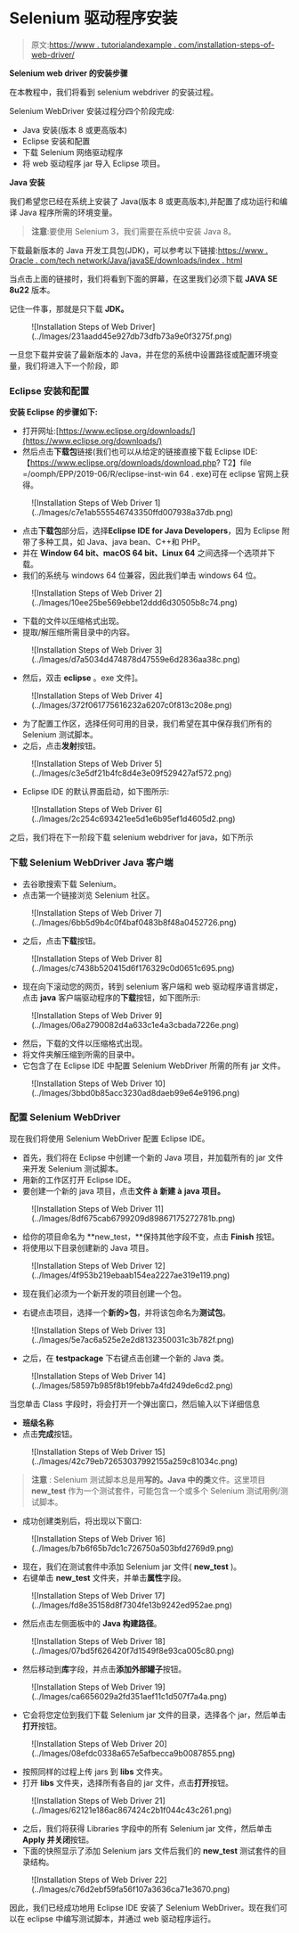 # Selenium 驱动程序安装

> 原文:[https://www . tutorialandexample . com/installation-steps-of-web-driver/](https://www.tutorialandexample.com/installation-steps-of-web-driver/)

**Selenium web driver 的安装步骤**

在本教程中，我们将看到 selenium webdriver 的安装过程。

Selenium WebDriver 安装过程分四个阶段完成:

*   Java 安装(版本 8 或更高版本)
*   Eclipse 安装和配置
*   下载 Selenium 网络驱动程序
*   将 web 驱动程序 jar 导入 Eclipse 项目。

**Java 安装**

我们希望您已经在系统上安装了 Java(版本 8 或更高版本),并配置了成功运行和编译 Java 程序所需的环境变量。

> **注意**:要使用 Selenium 3，我们需要在系统中安装 Java 8。

下载最新版本的 Java 开发工具包(JDK)，可以参考以下链接:[https://www . Oracle . com/tech network/Java/javaSE/downloads/index . html](https://www.oracle.com/technetwork/java/javaSE/downloads/index.html)

当点击上面的链接时，我们将看到下面的屏幕，在这里我们必须下载 **JAVA SE 8u22** 版本。

记住一件事，那就是只下载 **JDK。**

<figure class="aligncenter">![Installation Steps of Web Driver](../Images/231aadd45e927db73dfb73a9e0f3275f.png)</figure>

一旦您下载并安装了最新版本的 Java，并在您的系统中设置路径或配置环境变量，我们将进入下一个阶段，即

### Eclipse 安装和配置

**安装 Eclipse 的步骤如下:**

*   打开网址:[https://www.eclipse.org/downloads/](https://www.eclipse.org/downloads/)
*   然后点击**下载包**链接(我们也可以从给定的链接直接下载 Eclipse IDE:【https://www.eclipse.org/downloads/download.php? T2】file =/oomph/EPP/2019-06/R/eclipse-inst-win 64 . exe)可在 eclipse 官网上获得。

<figure class="aligncenter">![Installation Steps of Web Driver 1](../Images/c7e1ab555546743350ffd007938a37db.png)</figure>

*   点击**下载包**部分后，选择**Eclipse IDE for Java Developers**，因为 Eclipse 附带了多种工具，如 Java、java bean、C++和 PHP。
*   并在 **Window 64 bit、macOS 64 bit、Linux 64** 之间选择一个选项并下载。
*   我们的系统与 windows 64 位兼容，因此我们单击 windows 64 位。

<figure class="aligncenter">![Installation Steps of Web Driver 2](../Images/10ee25be569ebbe12ddd6d30505b8c74.png)</figure>

*   下载的文件以压缩格式出现。
*   提取/解压缩所需目录中的内容。

<figure class="aligncenter">![Installation Steps of Web Driver 3](../Images/d7a5034d474878d47559e6d2836aa38c.png)</figure>

*   然后，双击 **eclipse** 。exe 文件]。

<figure class="aligncenter">![Installation Steps of Web Driver 4](../Images/372f061775616232a6207c0f813c208e.png)</figure>

*   为了配置工作区，选择任何可用的目录，我们希望在其中保存我们所有的 Selenium 测试脚本。
*   之后，点击**发射**按钮。

<figure class="aligncenter">![Installation Steps of Web Driver 5](../Images/c3e5df21b4fc8d4e3e09f529427af572.png)</figure>

*   Eclipse IDE 的默认界面启动，如下图所示:

<figure class="aligncenter">![Installation Steps of Web Driver 6](../Images/2c254c693421ee5d1e6b95ef1d4605d2.png)</figure>

之后，我们将在下一阶段下载 selenium webdriver for java，如下所示

### 下载 Selenium WebDriver Java 客户端

*   去谷歌搜索下载 Selenium。
*   点击第一个链接浏览 Selenium 社区。

<figure class="aligncenter">![Installation Steps of Web Driver 7](../Images/6bb5d9b4c0f4baf0483b8f48a0452726.png)</figure>

*   之后，点击**下载**按钮。

<figure class="aligncenter">![Installation Steps of Web Driver 8](../Images/c7438b520415d6f176329c0d0651c695.png)</figure>

*   现在向下滚动您的网页，转到 selenium 客户端和 web 驱动程序语言绑定，点击 **java** 客户端驱动程序的**下载**按钮，如下图所示:

<figure class="aligncenter">![Installation Steps of Web Driver 9](../Images/06a2790082d4a633c1e4a3cbada7226e.png)</figure>

*   然后，下载的文件以压缩格式出现。
*   将文件夹解压缩到所需的目录中。
*   它包含了在 Eclipse IDE 中配置 Selenium WebDriver 所需的所有 jar 文件。

<figure class="aligncenter">![Installation Steps of Web Driver 10](../Images/3bbd0b85acc3230ad8daeb99e64e9196.png)</figure>

### 配置 Selenium WebDriver

现在我们将使用 Selenium WebDriver 配置 Eclipse IDE。

*   首先，我们将在 Eclipse 中创建一个新的 Java 项目，并加载所有的 jar 文件来开发 Selenium 测试脚本。
*   用新的工作区打开 Eclipse IDE。
*   要创建一个新的 java 项目，点击**文件** **à** **新建** **à** **java 项目。**

<figure class="aligncenter">![Installation Steps of Web Driver 11](../Images/8df675cab6799209d89867175272781b.png)</figure>

*   给你的项目命名为 **new_test，**保持其他字段不变，点击 **Finish** 按钮。
*   将使用以下目录创建新的 Java 项目。

<figure class="aligncenter">![Installation Steps of Web Driver 12](../Images/4f953b219ebaab154ea2227ae319e119.png)</figure>

*   现在我们必须为一个新开发的项目创建一个包。

*   右键点击项目，选择一个**新的>包**，并将该包命名为**测试包**。

<figure class="aligncenter">![Installation Steps of Web Driver 13](../Images/5e7ac6a525e2e2d8132350031c3b782f.png)</figure>

*   之后，在 **testpackage** 下右键点击创建一个新的 Java 类。

<figure class="aligncenter">![Installation Steps of Web Driver 14](../Images/58597b985f8b19febb7a4fd249de6cd2.png)</figure>

当您单击 Class 字段时，将会打开一个弹出窗口，然后输入以下详细信息

*   **班级名称**
*   点击**完成**按钮。

<figure class="aligncenter">![Installation Steps of Web Driver 15](../Images/42c79eb72653037992155a259c81034c.png)</figure>

> **注意** : Selenium 测试脚本总是用**写的。Java 中的类**文件。这里项目 **new_test** 作为一个测试套件，可能包含一个或多个 Selenium 测试用例/测试脚本。

*   成功创建类别后，将出现以下窗口:

<figure class="aligncenter">![Installation Steps of Web Driver 16](../Images/b7b6f65b7dc1c726750a503bfd2769d9.png)</figure>

*   现在，我们在测试套件中添加 Selenium jar 文件( **new_test** )。
*   右键单击 **new_test** 文件夹，并单击**属性**字段。

<figure class="aligncenter">![Installation Steps of Web Driver 17](../Images/fd8e35158d8f7304fe13b9242ed952ae.png)</figure>

*   然后点击左侧面板中的 **Java 构建路径**。

<figure class="aligncenter">![Installation Steps of Web Driver 18](../Images/07bd5f626420f7d1549f8e93ca005c80.png)</figure>

*   然后移动到**库**字段，并点击**添加外部罐子**按钮。

<figure class="aligncenter">![Installation Steps of Web Driver 19](../Images/ca6656029a2fd351aef11c1d507f7a4a.png)</figure>

*   它会将您定位到我们下载 Selenium jar 文件的目录，选择各个 jar，然后单击**打开**按钮。

<figure class="aligncenter">![Installation Steps of Web Driver 20](../Images/08efdc0338a657e5afbecca9b0087855.png)</figure>

*   按照同样的过程上传 jars 到 **libs** 文件夹。
*   打开 **libs** 文件夹，选择所有各自的 jar 文件，点击**打开**按钮。

<figure class="aligncenter">![Installation Steps of Web Driver 21](../Images/62121e186ac867424c2b1f044c43c261.png)</figure>

*   之后，我们将获得 Libraries 字段中的所有 Selenium jar 文件，然后单击 **Apply 并关闭**按钮。
*   下面的快照显示了添加 Selenium jars 文件后我们的 **new_test** 测试套件的目录结构。

<figure class="aligncenter">![Installation Steps of Web Driver 22](../Images/c76d2ebf59fa56f107a3636ca71e3670.png)</figure>

因此，我们已经成功地用 Eclipse IDE 安装了 Selenium WebDriver。现在我们可以在 eclipse 中编写测试脚本，并通过 web 驱动程序运行。